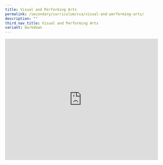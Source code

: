 ```yaml
---
title: Visual and Performing Arts
permalink: /secondary/curriculum/cca/visual-and-performing-arts/
description: ""
third_nav_title: Visual and Performing Arts
variant: markdown
---
```

<div style="width:100%; height:400px">
  <iframe class="ive_eobj_center" allowfullscreen="" frameborder="0" title="2023 SYF Arts Presentation" src="https://www.youtube.com/embed/hv_ahwbswAU" height="100%" width="100%">
  </iframe>
</div>